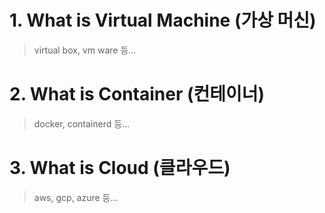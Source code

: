
# 1. What is Virtual Machine (가상 머신)

> virtual box, vm ware 등…

# 2. What is Container (컨테이너)

> docker, containerd 등…

# 3. What is Cloud (클라우드)

> aws, gcp, azure 등…